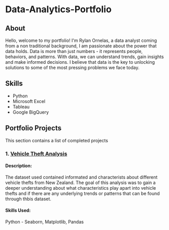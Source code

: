# Data-Analytics-Portfolio

## About

Hello, welcome to my portfolio! I'm Rylan Ornelas, a data analyst coming from a non traditional background, I am passionate about the power that data holds. Data is more than just numbers - it represents people, behaviors, and patterns. With data, we can understand trends, gain insights and make informed decisions. I believe that data is the key to unlocking solutions to some of the most pressing problems we face today.

## Skills

* Python
* Microsoft Excel
* Tableau
* Google BigQuery
  
## Portfolio Projects
This section contains a list of completed projects

### 1. [Vehicle Theft Analysis](https://github.com/rylan386/Data-Analytics-Portfolio/tree/main/Stolen%20Vehicles%20Analysis)

#### Description:
The dataset used contained informated and characterists about different vehicle thefts from New Zealand. The goal of this analysis was to gain a deeper understanding about what characteristics play apart into vehicle thefts and if there are any underlying trends or patterns that can be found through thbis dataset.

#### Skills Used:
Python - Seaborn, Matplotlib, Pandas

